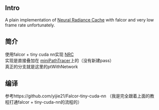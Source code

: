 ## Intro
A plain implementation of [Neural Radiance Cache](https://research.nvidia.com/publication/2021-06_real-time-neural-radiance-caching-path-tracing) with falcor and very low frame rate unfortunately.

## 简介
使用falcor + tiny cuda nn实现 [NRC](https://d1qx31qr3h6wln.cloudfront.net/publications/mueller21realtime.pdf)   
实现是直接叠加在 [miniPathTracer](https://github.com/derkder/FalcorNRC/tree/ptWithNetwork/Source/RenderPasses/MinimalPathTracer)上的（没有新建pass）    
真正的分支就是这里的ptWithNetwork

## 编译
参考https://github.com/yijie21/Falcor-tiny-cuda-nn
（我是完全跟着上面的教程打通falcor + tiny-cuda-nn的流程的）
